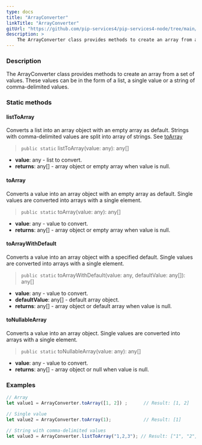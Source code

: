 ```yaml
---
type: docs
title: "ArrayConverter"
linkTitle: "ArrayConverter"
gitUrl: "https://github.com/pip-services4/pip-services4-node/tree/main/pip-services4-commons-node"
description: > 
    The ArrayConverter class provides methods to create an array from a set of values.
---
```


### Description
The ArrayConverter class provides methods to create an array from a set of values. These values can be in the form of a list,  a single value or a string of comma-delimited values.    

### Static methods

#### listToArray
Converts a list into an array object with an empty array as default.
Strings with comma-delimited values are split into array of strings.
See [toArray](#toarray)

> `public static` listToArray(value: any): any[]

- **value**: any - list to convert.
- **returns**: any[] - array object or empty array when value is null.


#### toArray
Converts a value into an array object with an empty array as default.
Single values are converted into arrays with a single element.

> `public static` toArray(value: any): any[]

- **value**: any - value to convert.
- **returns**: any[] - array object or empty array when value is null.

#### toArrayWithDefault
Converts a value into an array object with a specified default.
Single values are converted into arrays with a single element.

> `public static` toArrayWithDefault(value: any, defaultValue: any[]): any[]

- **value**: any - value to convert.
- **defaultValue**: any[] - default array object.
- **returns**: any[] - array object or default array when value is null.

#### toNullableArray
Converts a value into an array object.
Single values are converted into arrays with a single element.

> `public static` toNullableArray(value: any): any[]

- **value**: any - value to convert.
- **returns**: any[] - array object or null when value is null.

### Examples

```typescript
// Array
let value1 = ArrayConverter.toArray([1, 2]) ;      // Result: [1, 2]

// Single value
let value2 = ArrayConverter.toArray(1);            // Result: [1]

// String with comma-delimited values
let value3 = ArrayConverter.listToArray("1,2,3"); // Result: ["1", "2", "3"]

```

